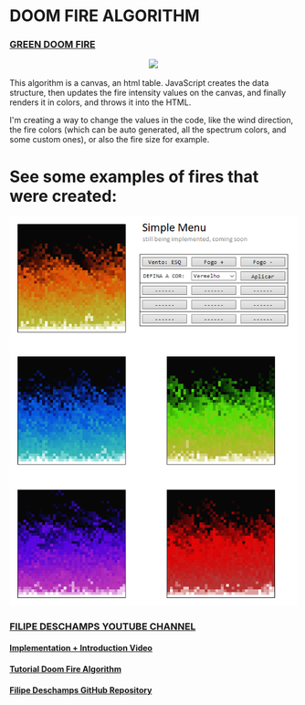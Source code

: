 # DOOM FIRE ALGORITHM

### <a href="https://filipe-bacof.github.io/Domm-Fire-Deschamps/projeto%20limpo/index.html">GREEN DOOM FIRE<a/>

<p align="center">
  <a href="https://filipedeschamps.github.io/doom-fire-algorithm/playground/1st-implementation-with-tables/">
    <img src="https://github.com/filipedeschamps/doom-fire-algorithm/blob/master/doom-fire.gif?raw=true" width="490">
  </a>
</p>

This algorithm is a canvas, an html table. JavaScript creates the data structure, then updates the fire intensity values on the canvas, and finally renders it in colors, and throws it into the HTML.

I'm creating a way to change the values in the code, like the wind direction, the fire colors (which can be auto generated, all the spectrum colors, and some custom ones), or also the fire size for example.

# See some examples of fires that were created:
<img src="./picture.png">

### <a href="https://www.youtube.com/c/FilipeDeschamps/">FILIPE DESCHAMPS YOUTUBE CHANNEL<a/>
#### <a href="https://www.youtube.com/watch?v=HCjDjsHPOco&t=593s">Implementation + Introduction Video<a/>
#### <a href="https://www.youtube.com/watch?v=fxm8cadCqbs">Tutorial Doom Fire Algorithm<a/>
#### <a href="https://github.com/filipedeschamps/doom-fire-algorithm">Filipe Deschamps GitHub Repository<a/>
